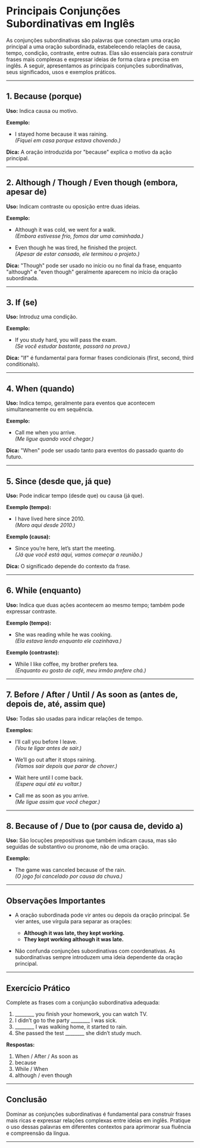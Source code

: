 
# Principais Conjunções Subordinativas em Inglês

As conjunções subordinativas são palavras que conectam uma oração principal a uma oração subordinada, estabelecendo relações de causa, tempo, condição, contraste, entre outras. Elas são essenciais para construir frases mais complexas e expressar ideias de forma clara e precisa em inglês. A seguir, apresentamos as principais conjunções subordinativas, seus significados, usos e exemplos práticos.

---

## 1. **Because** (porque)

**Uso:** Indica causa ou motivo.

**Exemplo:**
- I stayed home because it was raining.  
  *(Fiquei em casa porque estava chovendo.)*

**Dica:** A oração introduzida por "because" explica o motivo da ação principal.

---

## 2. **Although / Though / Even though** (embora, apesar de)

**Uso:** Indicam contraste ou oposição entre duas ideias.

**Exemplo:**
- Although it was cold, we went for a walk.  
  *(Embora estivesse frio, fomos dar uma caminhada.)*

- Even though he was tired, he finished the project.  
  *(Apesar de estar cansado, ele terminou o projeto.)*

**Dica:** "Though" pode ser usado no início ou no final da frase, enquanto "although" e "even though" geralmente aparecem no início da oração subordinada.

---

## 3. **If** (se)

**Uso:** Introduz uma condição.

**Exemplo:**
- If you study hard, you will pass the exam.  
  *(Se você estudar bastante, passará na prova.)*

**Dica:** "If" é fundamental para formar frases condicionais (first, second, third conditionals).

---

## 4. **When** (quando)

**Uso:** Indica tempo, geralmente para eventos que acontecem simultaneamente ou em sequência.

**Exemplo:**
- Call me when you arrive.  
  *(Me ligue quando você chegar.)*

**Dica:** "When" pode ser usado tanto para eventos do passado quanto do futuro.

---

## 5. **Since** (desde que, já que)

**Uso:** Pode indicar tempo (desde que) ou causa (já que).

**Exemplo (tempo):**
- I have lived here since 2010.  
  *(Moro aqui desde 2010.)*

**Exemplo (causa):**
- Since you’re here, let’s start the meeting.  
  *(Já que você está aqui, vamos começar a reunião.)*

**Dica:** O significado depende do contexto da frase.

---

## 6. **While** (enquanto)

**Uso:** Indica que duas ações acontecem ao mesmo tempo; também pode expressar contraste.

**Exemplo (tempo):**
- She was reading while he was cooking.  
  *(Ela estava lendo enquanto ele cozinhava.)*

**Exemplo (contraste):**
- While I like coffee, my brother prefers tea.  
  *(Enquanto eu gosto de café, meu irmão prefere chá.)*

---

## 7. **Before / After / Until / As soon as** (antes de, depois de, até, assim que)

**Uso:** Todas são usadas para indicar relações de tempo.

**Exemplos:**
- I’ll call you before I leave.  
  *(Vou te ligar antes de sair.)*

- We’ll go out after it stops raining.  
  *(Vamos sair depois que parar de chover.)*

- Wait here until I come back.  
  *(Espere aqui até eu voltar.)*

- Call me as soon as you arrive.  
  *(Me ligue assim que você chegar.)*

---

## 8. **Because of / Due to** (por causa de, devido a)

**Uso:** São locuções prepositivas que também indicam causa, mas são seguidas de substantivo ou pronome, não de uma oração.

**Exemplo:**
- The game was canceled because of the rain.  
  *(O jogo foi cancelado por causa da chuva.)*

---

## Observações Importantes

- A oração subordinada pode vir antes ou depois da oração principal. Se vier antes, use vírgula para separar as orações:
  - **Although it was late, they kept working.**
  - **They kept working although it was late.**

- Não confunda conjunções subordinativas com coordenativas. As subordinativas sempre introduzem uma ideia dependente da oração principal.

---

## Exercício Prático

Complete as frases com a conjunção subordinativa adequada:

1. ________ you finish your homework, you can watch TV.
2. I didn’t go to the party ________ I was sick.
3. ________ I was walking home, it started to rain.
4. She passed the test ________ she didn’t study much.

**Respostas:**
1. When / After / As soon as
2. because
3. While / When
4. although / even though

---

## Conclusão

Dominar as conjunções subordinativas é fundamental para construir frases mais ricas e expressar relações complexas entre ideias em inglês. Pratique o uso dessas palavras em diferentes contextos para aprimorar sua fluência e compreensão da língua.

---
```